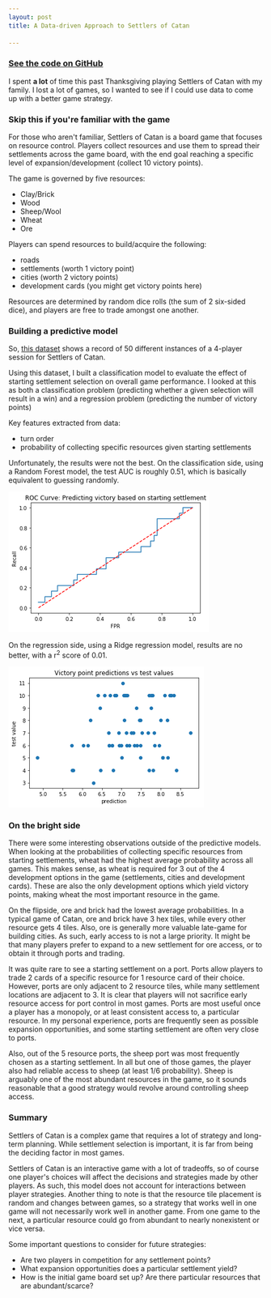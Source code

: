 ```yaml
---
layout: post
title: A Data-driven Approach to Settlers of Catan

---
```


### [See the code on GitHub](https://github.com/avikejriwal/Catan)

I spent **a lot** of time this past Thanksgiving playing Settlers of Catan with my family.  I lost a lot of games, so I wanted to see if I could use data to come up with a better game strategy.

### Skip this if you're familiar with the game

For those who aren't familiar, Settlers of Catan is a board game that focuses on resource control.  Players collect resources and use them to spread their settlements across the game board, with the end goal reaching a specific level of expansion/development (collect 10 victory points).

The game is governed by five resources:
- Clay/Brick
- Wood
- Sheep/Wool
- Wheat
- Ore

Players can spend resources to build/acquire the following:
- roads
- settlements (worth 1 victory point)
- cities (worth 2 victory points)
- development cards (you might get victory points here)

Resources are determined by random dice rolls (the sum of 2 six-sided dice), and players are free to trade amongst one another.

### Building a predictive model

So, [this dataset](https://www.kaggle.com/lumins/settlers-of-catan-games) shows a record of 50 different instances of a 4-player session for Settlers of Catan.

Using this dataset, I built a classification model to evaluate the effect of starting settlement selection on overall game performance.  I looked at this as both a classification problem (predicting whether a given selection will result in a win) and a regression problem (predicting the number of victory points)

Key features extracted from data:
- turn order
- probability of collecting specific resources given starting settlements

Unfortunately, the results were not the best.  On the classification side, using a Random Forest model, the test AUC is roughly 0.51, which is basically equivalent to guessing randomly.

<img src="/assets/img/catan_roc.png"/>

On the regression side, using a Ridge regression model, results are no better, with a r<sup>2</sup> score of 0.01.

<img src="/assets/img/catan_scatter.png"/>

### On the bright side

There were some interesting observations outside of the predictive models.  When looking at the probabilities of collecting specific resources from starting settlements, wheat had the highest average probability across all games.  This makes sense, as wheat is required for 3 out of the 4 development options in the game (settlements, cities and development cards).  These are also the only development options which yield victory points, making wheat the most important resource in the game.  

On the flipside, ore and brick had the lowest average probabilities.  In a typical game of Catan, ore and brick have 3 hex tiles, while every other resource gets 4 tiles.  Also, ore is generally more valuable late-game for building cities.  As such, early access to is not a large priority.  It might be that many players prefer to expand to a new settlement for ore access, or to obtain it through ports and trading.

It was quite rare to see a starting settlement on a port.  Ports allow players to trade 2 cards of a specific resource for 1 resource card of their choice.  However, ports are only adjacent to 2 resource tiles, while many settlement locations are adjacent to 3.  It is clear that players will not sacrifice early resource access for port control in most games.  Ports are most useful once a player has a monopoly, or at least consistent access to, a particular resource.  In my personal experience, ports are frequently seen as possible expansion opportunities, and some starting settlement are often very close to ports.

Also, out of the 5 resource ports, the sheep port was most frequently chosen as a starting settlement.  In all but one of those games, the player also had reliable access to sheep (at least 1/6 probability).  Sheep is arguably one of the most abundant resources in the game, so it sounds reasonable that a good strategy would revolve around controlling sheep access.

### Summary

Settlers of Catan is a complex game that requires a lot of strategy and long-term planning.  While settlement selection is important, it is far from being the deciding factor in most games.

Settlers of Catan is an interactive game with a lot of tradeoffs, so of course one player's choices will affect the decisions and strategies made by other players.  As such, this model does not account for interactions between player strategies.  Another thing to note is that the resource tile placement is random and changes between games, so a strategy that works well in one game will not necessarily work well in another game.  From one game to the next, a particular resource could go from abundant to nearly nonexistent or vice versa.

Some important questions to consider for future strategies:
- Are two players in competition for any settlement points?
- What expansion opportunities does a particular settlement yield?
- How is the initial game board set up? Are there particular resources that are abundant/scarce?
